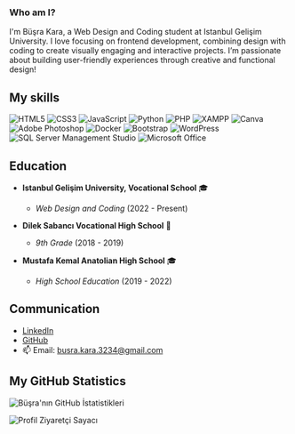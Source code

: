 ### Who am I?
I'm Büşra Kara, a Web Design and Coding student at Istanbul Gelişim University. I love focusing on frontend development, combining design with coding to create visually engaging and interactive projects. I’m passionate about building user-friendly experiences through creative and functional design!

## My skills
![HTML5](https://img.shields.io/badge/-HTML5-E34F26?style=flat-square&logo=html5&logoColor=white)
![CSS3](https://img.shields.io/badge/-CSS3-1572B6?style=flat-square&logo=css3&logoColor=white)
![JavaScript](https://img.shields.io/badge/-JavaScript-F7DF1C?style=flat-square&logo=javascript&logoColor=black)
![Python](https://img.shields.io/badge/-Python-3776AB?style=flat-square&logo=python&logoColor=white)
![PHP](https://img.shields.io/badge/-PHP-777bb4?style=flat-square&logo=php&logoColor=white)
![XAMPP](https://img.shields.io/badge/-XAMPP-FB7A24?style=flat-square&logo=xampp&logoColor=white)
![Canva](https://img.shields.io/badge/-Canva-00C4CC?style=flat-square&logo=canva&logoColor=white)
![Adobe Photoshop](https://img.shields.io/badge/-Adobe%20Photoshop-30a8ff?style=flat-square&logo=adobe%20photoshop&logoColor=white)
![Docker](https://img.shields.io/badge/-Docker-46a2f1?style=flat-square&logo=docker&logoColor=white)
![Bootstrap](https://img.shields.io/badge/-Bootstrap-7953b3?style=flat-square&logo=bootstrap&logoColor=white)
![WordPress](https://img.shields.io/badge/-WordPress-21759b?style=flat-square&logo=wordpress&logoColor=white)
![SQL Server Management Studio](https://img.shields.io/badge/-SSMS-CC2927?style=flat-square&logo=microsoft-sql-server&logoColor=white)
![Microsoft Office](https://img.shields.io/badge/-Microsoft%20Office-D83B01?style=flat-square&logo=microsoft-office&logoColor=white)


## Education

- **Istanbul Gelişim University, Vocational School** 🎓
  - *Web Design and Coding* (2022 - Present)

- **Dilek Sabancı Vocational High School** 🥈
  - *9th Grade* (2018 - 2019)

- **Mustafa Kemal Anatolian High School** 🎓
  - *High School Education* (2019 - 2022)


## Communication
- [LinkedIn](https://www.linkedin.com/in/b%C3%BC%C5%9Fra-kara-394aba317/)
- [GitHub](https://github.com/busrajkara)
- 📫 Email:  busra.kara.3234@gmail.com

## My GitHub Statistics
![Büşra'nın GitHub İstatistikleri](https://github-readme-stats.vercel.app/api?username=busrajkara&show_icons=true&theme=radical)







![Profil Ziyaretçi Sayacı](https://komarev.com/ghpvc/?username=busrajkara&color=blue)

